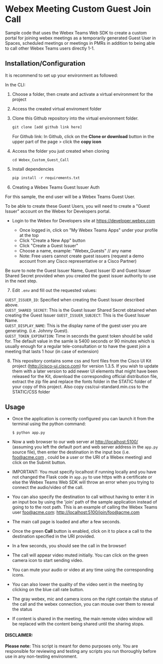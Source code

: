 # Webex Meeting Custom Guest Join Call
Sample code that uses the Webex Teams Web SDK to create a custom portal for joining webex meetings as a temporarily generated Guest User in Spaces, scheduled meetings or meetings in PMRs in addition to being able to call other Webex Teams users directly 1-1. 


## Installation/Configuration

It is recommend to set up your environment as followed:

In the CLI:
1.	Choose a folder, then create and activate a virtual environment for the project


2. Access the created virtual enviroment folder

3.	Clone this Github repository into the virtual environment folder.
    ```python
    git clone [add github link here]
    ```
    For Github link: 
        In Github, click on the **Clone or download** button in the upper part of the page > click the **copy icon**
         

4. Access the folder you just created when cloning
    ```
    cd Webex_Custom_Guest_Call
    ```

5.	Install dependencies
    ```python
    pip install -r requirements.txt
    ```

6. Creating a Webex Teams Guest Issuer Auth

For this sample, the end user will be a Webex Teams Guest User.

To be able to create these Guest Users, you will need to create a "Guest Issuer" account on the Webex for Developers portal.

- Login to the Webex for Developers site at <https://developer.webex.com>

  - Once logged in, click on "My Webex Teams Apps" under your profile at the top
  - Click "Create a New App" button
  - Click "Create a Guest Issuer"
  - Choose a name, example: "Webex_Guests" // any name
  - Note: Free users cannot create guest issuers (request a demo account from any Cisco representative or a Cisco Partner)  

Be sure to note the Guest Issuer Name, Guest Issuer ID and Guest Issuer Shared Secret provided when you created the guest issuer authority to use in the next step.   

7. Edit `.env` and fill out the requested values:  

`GUEST_ISSUER_ID`: Specified when creating the Guest Issuer  described above.  
`GUEST_SHARED_SECRET`: This is the Guest Issuer Shared Secret obtained when creating the Guest Issuer 
`GUEST_ISSUER_SUBJECT`: This is the Guest Issuer Name.  
`GUEST_DISPLAY_NAME`: This is the display name of the guest user you are generating. (i.e. Johnny Guest).  
`GUEST_TOKEN_EXPIRATION`: Time in seconds the guest token should be valid for. The default value  in the samle is 5400 seconds or 90 minutes which is usually enough for a regular tele-consultation or to have the guest join a meeting that lasts 1 hour (in case of extension)  


8. This repository contains some css and font files from the Cisco UI Kit project (http://cisco-ui.cisco.com) for version 1.3.5. If you wish to update them with a later version to add newer UI elements that might have been released for the Kit, download the corresponding official distribution file, extract the zip file and replace the fonts folder in the STATIC folder of your copy of this project. Also copy css/cui-standard.min.css to the STATIC/CSS folder  


## Usage
 
 
  - Once the application is correctly configured you can launch it from the terminal using the python command:

    ```$ python app.py```

  - Now a web browser to our web server at <http://localhost:5100/> (assuming you left the default port and web server address in the `app.py` source file), then enter the destination in the input box (i.e. foo@acme.com , could be a user or the URI of a Webex meeting) and click on the Submit button.  



  - IMPORTANT: You must specify localhost if running locally and you have not changed the Flask code in `app.py` to use https with a certificate or else the Webex Teams Web SDK will throw an error when you trying  to connect the audio/video of the call.  

  - You can also specify the destination to call without having to enter it in an input box by using the 'join' path of the sample application instead of going to to the root path. This is an example of calling the Webex Teams user foo@acme.com: <http://localhost:5100/join/foo@acme.com>  

  - The main call page is loaded and after a few seconds.  
  - Once the green **Call** button is enabled, click on it to place a call to the destination specified in the URI provided.  

  - In a few seconds, you should see the call in the browser!  

  - The call will appear video muted initially. You can click on the green camera icon to start sending video. 

  - You can mute your audio or video at any time using the corresponding icons.  

  - You can also lower the quality of the video sent in the meeting by clicking on the blue call rate button.

  - The gray webex, mic and camera icons on the right contain the status of the call and the webex connection, you can mouse over them to reveal the status  

  - If content is shared in the meeting, the main remote video window will be replaced with the content being shared until the sharing stops.


#### DISCLAIMER:
<b>Please note:</b> This script is meant for demo purposes only.
You are responsible for reviewing and testing any scripts you run thoroughly before use in any non-testing environment.

